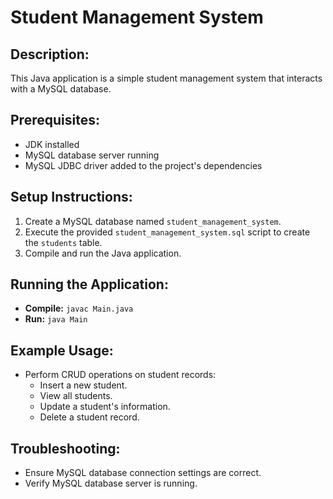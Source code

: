 # Student Management System

## Description:
This Java application is a simple student management system that interacts with a MySQL database.

## Prerequisites:
- JDK installed
- MySQL database server running
- MySQL JDBC driver added to the project's dependencies

## Setup Instructions:
1. Create a MySQL database named `student_management_system`.
2. Execute the provided `student_management_system.sql` script to create the `students` table.
3. Compile and run the Java application.

## Running the Application:
- **Compile:** `javac Main.java`
- **Run:** `java Main`

## Example Usage:
- Perform CRUD operations on student records:
  - Insert a new student.
  - View all students.
  - Update a student's information.
  - Delete a student record.

## Troubleshooting:
- Ensure MySQL database connection settings are correct.
- Verify MySQL database server is running.
